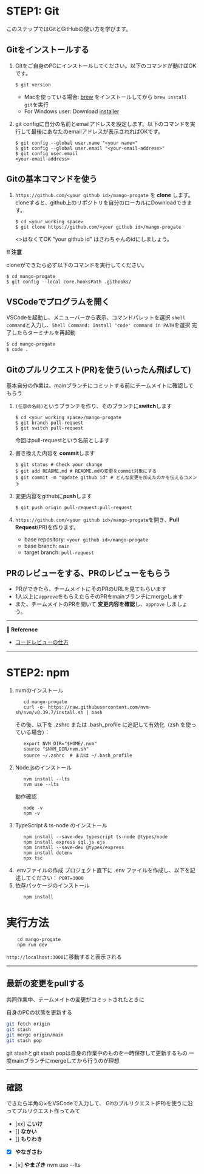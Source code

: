 # STEP1: Git

このステップではGitとGitHubの使い方を学びます。


## Gitをインストールする
1. Gitをご自身のPCにインストールしてください。以下のコマンドが動けばOKです。
   ```shell
   $ git version
   ```

   * Macを使っている場合: [brew](https://brew.sh/index_ja) をインストールしてから `brew install git`を実行
   * For Windows user: Download [installer](https://gitforwindows.org/)

2. git configに自分の名前とemailアドレスを設定します。以下のコマンドを実行して最後にあなたのemailアドレスが表示されればOKです。
   ```shell
   $ git config --global user.name "<your name>"
   $ git config --global user.email "<your-email-address>"
   $ git config user.email
   <your-email-address>
   ```
   
## Gitの基本コマンドを使う

1. `https://github.com/<your github id>/mango-progate` を **clone**
   します。 cloneすると、github上のリポジトリを自分のローカルにDownloadできます。
   ```shell
   $ cd <your working space>
   $ git clone https://github.com/<your github id>/mango-progate
   ```
   <>はなくてOK
   "your github id" はさわちゃんのidにしましょう。

**:bangbang: 注意**

cloneができたら必ず以下のコマンドを実行してください。
```shell
$ cd mango-progate
$ git config --local core.hooksPath .githooks/ 
```

## VSCodeでプログラムを開く

VSCodeを起動し、メニューバーから表示、コマンドパレットを選択
`shell command`と入力し、`Shell Command: Install 'code' command in PATH`を選択
完了したらターミナルを再起動

```shell
$ cd mango-progate
$ code .
```


## Gitのプルリクエスト(PR)を使う(いったん飛ばして)

基本自分の作業は、mainブランチにコミットする前にチームメイトに確認してもらう

1. `(任意の名前)`というブランチを作り、そのブランチに**switch**します
   ```shell
   $ cd <your working space>/mango-progate
   $ git branch pull-request
   $ git switch pull-request
   ```
   今回はpull-requestという名前とします

2. 書き換えた内容を **commit**します
   ```shell
   $ git status # Check your change
   $ git add README.md # README.mdの変更をcommit対象にする
   $ git commit -m "Update github id" # どんな変更を加えたのかを伝えるコメント
   ```
3. 変更内容をgithubに**push**します
   ```shell
   $ git push origin pull-request:pull-request
   ```
4. `https://github.com/<your github id>/mango-progate`を開き、**Pull Request**(PR)を作ります。
    - base repository: `<your github id>/mango-progate`
    - base branch: `main`
    - target branch: `pull-request`

## PRのレビューをする、PRのレビューをもらう
- PRができたら、チームメイトにそのPRのURLを見てもらいます
- 1人以上に`approve`をもらえたらそのPRをmainブランチにmergeします
- また、チームメイトのPRを開いて **変更内容を確認**し、`approve` しましょう。

---

**:book: Reference**
- [コードレビューの仕方](https://fujiharuka.github.io/google-eng-practices-ja/ja/review/reviewer/)


---

# STEP2: npm
1. nvmのインストール
   ```shell
      cd mango-progate
      curl -o- https://raw.githubusercontent.com/nvm-sh/nvm/v0.39.7/install.sh | bash
   ```
   その後、以下を .zshrc または .bash_profile に追記して有効化（zsh を使っている場合）：
   ```shell
      export NVM_DIR="$HOME/.nvm"
      source "$NVM_DIR/nvm.sh"
      source ~/.zshrc  # または ~/.bash_profile
   ```
2. Node.jsのインストール
   ```shell
      nvm install --lts
      nvm use --lts
   ```
   動作確認
   ```shell
      node -v
      npm -v
   ```
3. TypeScript & ts-node のインストール
   ```shell
      npm install --save-dev typescript ts-node @types/node
      npm install express sql.js ejs
      npm install --save-dev @types/express
      npm install dotenv
      npx tsc
   ```
4. .envファイルの作成
   プロジェクト直下に .env ファイルを作成し、以下を記述してください：
   `PORT=3000`
5. 依存パッケージのインストール
   ```shell
      npm install
   ```

# 実行方法

```shell
    cd mango-progate
    npm run dev
```
`http://localhost:3000`に移動すると表示される

---

## 最新の変更をpullする

共同作業中、チームメイトの変更がコミットされたときに

自身のPCの状態を更新する

```bash
git fetch origin
git stash
git merge origin/main
git stash pop
```
git stashとgit stash popは自身の作業中のものを一時保存して更新するもの
一度mainブランチにmergeしてから行うのが理想

---
## 確認
できたら半角の×をVSCodeで入力して、
Gitのプルリクエスト(PR)を使うに沿ってプルリクエスト作ってみて
- [xx] **こいけ** 
- [] **なかい** 
- [] **もりわき** 
- [x] **やなぎさわ** 
- [×] **やまざき** nvm use --lts
